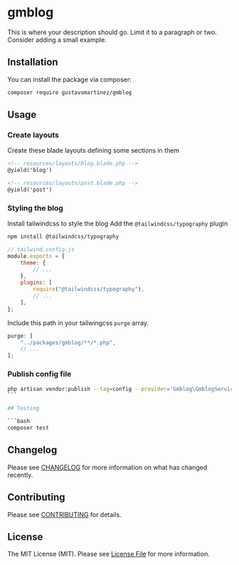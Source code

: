 # gmblog

This is where your description should go. Limit it to a paragraph or two. Consider adding a small example.

## Installation

You can install the package via composer:

```bash
composer require gustavomartinez/gmblog
```

## Usage

### Create layouts

Create these blade layouts defining some sections in them

```html
<!-- resources/layouts/blog.blade.php -->
@yield('blog')
```

```html
<!-- resources/layouts/post.blade.php -->
@yield('post')
```

### Styling the blog

Install tailwindcss to style the blog
Add the `@tailwindcss/typography` plugin

```bash
npm install @tailwindcss/typography
```

```js
// tailwind.config.js
module.exports = {
    theme: {
        // ...
    },
    plugins: [
        require("@tailwindcss/typography"),
        // ...
    ],
};
```

Include this path in your tailwingcss `purge` array.

```js
purge: [
    "../packages/gmblog/**/*.php",
    // ...
];
```

### Publish config file

````bash
php artisan vendor:publish --tag=config --provider='Gmblog\GmblogServiceProvider'
```

## Testing

```bash
composer test
````

## Changelog

Please see [CHANGELOG](CHANGELOG.md) for more information on what has changed recently.

## Contributing

Please see [CONTRIBUTING](.github/CONTRIBUTING.md) for details.

## License

The MIT License (MIT). Please see [License File](LICENSE.md) for more information.
